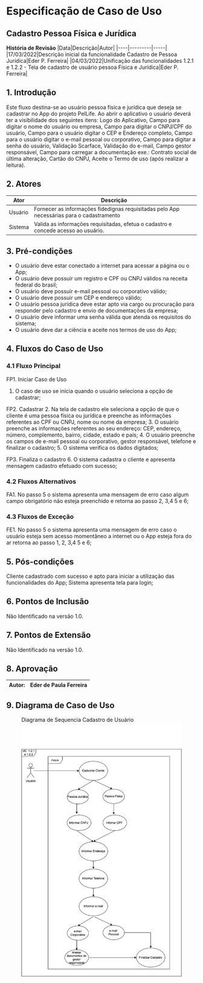 # Especificação de Caso de Uso
## Cadastro Pessoa Física e Jurídica

**História de Revisão**
|Data|Descrição|Autor|
|----|---------|-----|
|17/03/2022|Descrição inicial da funcionalidade Cadastro de Pessoa Jurídica|Eder P. Ferreira|
|04/03/2022|Unificação das funcionalidades 1.2.1 e 1.2.2 - Tela de cadastro de usuário pessoa Física e Jurídica|Eder P. Ferreira|

## 1. Introdução
Este fluxo destina-se ao usuário pessoa física e jurídica que deseja se cadastrar no App do projeto PelLife.  Ao abrir o aplicativo o usuário deverá ter a visibilidade dos seguintes itens: Logo do Aplicativo, Campo para digitar o nome do usuário ou empresa, Campo para digitar o CNPJ/CPF do usuário, Campo para o usuário digitar o CEP e Endereço completo, Campo para o usuário digitar o e-mail pessoal ou corporativo, Campo para digitar a senha do usuário, Validação Scarface, Validação do e-mail, Campo gestor responsável, Campo para carregar a documentação exe.: Contrato social de última alteração, Cartão do CNPJ, Aceite o Termo de uso (após realizar a leitura).

## 2. Atores
|Ator|Descrição|
|----|---------|
|Usuário|Fornecer as informações fidedignas requisitadas pelo App necessárias para o cadastramento|
|Sistema|Valida as informações requisitadas, efetua o cadastro e concede acesso ao usuário.|

## 3. Pré-condições
* O usuário deve estar conectado a internet para acessar a página ou o App;
* O usuário deve possuir um registro e CPF ou CNPJ válidos na receita federal do brasil;
* O usuário deve possuir e-mail pessoal ou corporativo válido;
* O usuário deve possuir um CEP e endereço válido;
* O usuário pessoa jurídica deve estar apto via cargo ou procuração para responder pelo cadastro e envio de documentações da empresa;
* O usuário deve informar uma senha válida que atenda os requisitos do sistema;
* O usuário deve dar a ciência e aceite nos termos de uso do App;

## 4. Fluxos do Caso de Uso
### 4.1 Fluxo Principal
FP1. Iniciar Caso de Uso
1. O caso de uso se inicia quando o usuário seleciona a opção de cadastrar;

FP2. Cadastrar
2. Na tela de cadastro ele seleciona a opção de que o cliente é uma pessoa física ou jurídica e preenche as informações referentes ao CPF ou CNPJ, nome ou nome da empresa;
3. O usuário preenche as informações referentes ao seu endereço: CEP, endereço, número, complemento, bairro, cidade, estado e país;
4. O usuário preenche os campos de e-mail pessoal ou corporativo, gestor responsável, telefone e finalizar o cadastro;
5. O sistema verifica os dados digitados;

FP3. Finaliza o cadastro
6. O sistema cadastra o cliente e apresenta mensagem cadastro efetuado com sucesso;

### 4.2 Fluxos Alternativos
FA1. No passo 5 o sistema apresenta uma mensagem de erro caso algum campo obrigatório não esteja preenchido e retorna ao passo 2, 3,4 5 e 6;

### 4.3 Fluxos de Exceção
FE1. No passo 5 o sistema apresenta uma mensagem de erro caso o usuário esteja sem acesso momentâneo a internet ou o App esteja fora do ar retorna ao passo 1, 2, 3,4 5 e 6;

## 5. Pós-condições
Cliente cadastrado com sucesso e apto para iniciar a utilização das funcionalidades do App;
Sistema apresenta tela para login;

## 6. Pontos de Inclusão
Não Identificado na versão 1.0.

## 7. Pontos de Extensão
Não Identificado na versão 1.0.

## 8. Aprovação

|Autor:|Eder de Paula Ferreira|
|------|----------------------|

##  9. Diagrama de Caso de Uso

<figure>
  <figurecaption>Diagrama de Sequencia Cadastro de Usuário </figurecaption>
  <img src="https://github.com/TurmaADS2020/PetLife/blob/main/documentation/images/attachment/geral_caso_de_uso.drawio.png">
</figure> 
